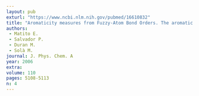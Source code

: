 ```yaml
---
layout: pub
exturl: "https://www.ncbi.nlm.nih.gov/pubmed/16610832"
title: "Aromaticity measures from Fuzzy-Atom Bond Orders. The aromatic fluctuation (FLU) and the Para-Delocalization (PDI) indexes"
authors:
 - Matito E.
 - Salvador P.
 - Duran M.
 - Solà M.
journal: J. Phys. Chem. A
year: 2006
extra: 
volume: 110
pages: 5108-5113
n: 4
---
```

